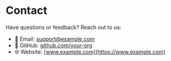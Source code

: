 # Contact

Have questions or feedback? Reach out to us:

- 📧 Email: support@example.com
- 🐙 GitHub: [github.com/your-org](https://github.com/your-org)
- 🌐 Website: [www.example.com](https://www.example.com)
